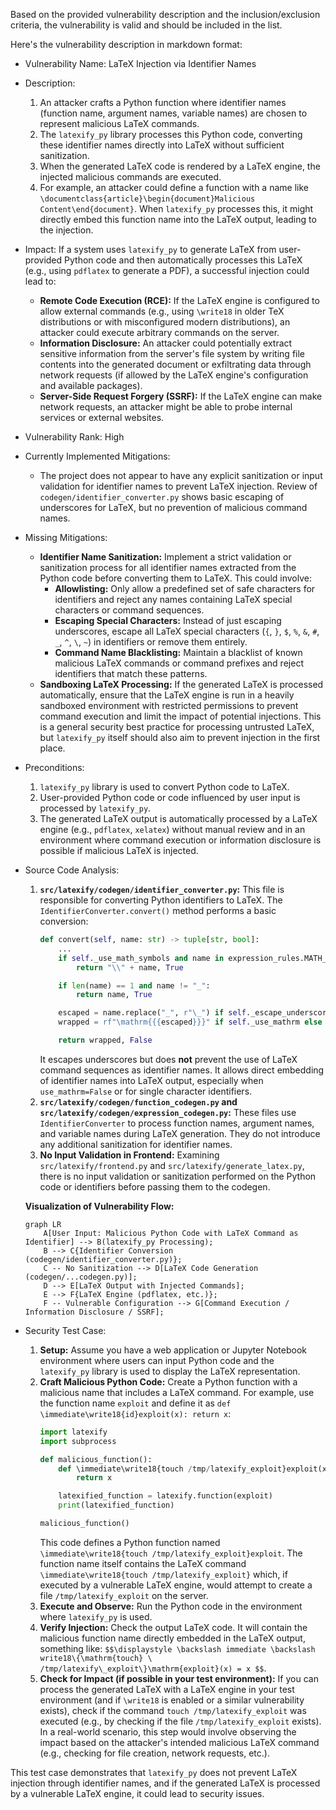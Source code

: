 Based on the provided vulnerability description and the inclusion/exclusion criteria, the vulnerability is valid and should be included in the list.

Here's the vulnerability description in markdown format:

- Vulnerability Name: LaTeX Injection via Identifier Names
- Description:
    1. An attacker crafts a Python function where identifier names (function name, argument names, variable names) are chosen to represent malicious LaTeX commands.
    2. The `latexify_py` library processes this Python code, converting these identifier names directly into LaTeX without sufficient sanitization.
    3. When the generated LaTeX code is rendered by a LaTeX engine, the injected malicious commands are executed.
    4. For example, an attacker could define a function with a name like `\documentclass{article}\begin{document}Malicious Content\end{document}`. When `latexify_py` processes this, it might directly embed this function name into the LaTeX output, leading to the injection.
- Impact:
    If a system uses `latexify_py` to generate LaTeX from user-provided Python code and then automatically processes this LaTeX (e.g., using `pdflatex` to generate a PDF), a successful injection could lead to:
    - **Remote Code Execution (RCE):** If the LaTeX engine is configured to allow external commands (e.g., using `\write18` in older TeX distributions or with misconfigured modern distributions), an attacker could execute arbitrary commands on the server.
    - **Information Disclosure:** An attacker could potentially extract sensitive information from the server's file system by writing file contents into the generated document or exfiltrating data through network requests (if allowed by the LaTeX engine's configuration and available packages).
    - **Server-Side Request Forgery (SSRF):** If the LaTeX engine can make network requests, an attacker might be able to probe internal services or external websites.
- Vulnerability Rank: High
- Currently Implemented Mitigations:
    - The project does not appear to have any explicit sanitization or input validation for identifier names to prevent LaTeX injection. Review of `codegen/identifier_converter.py` shows basic escaping of underscores for LaTeX, but no prevention of malicious command names.
- Missing Mitigations:
    - **Identifier Name Sanitization:** Implement a strict validation or sanitization process for all identifier names extracted from the Python code before converting them to LaTeX. This could involve:
        - **Allowlisting:** Only allow a predefined set of safe characters for identifiers and reject any names containing LaTeX special characters or command sequences.
        - **Escaping Special Characters:**  Instead of just escaping underscores, escape all LaTeX special characters (`{`, `}`, `$`, `%`, `&`, `#`, `_`, `^`, `\`, `~`) in identifiers or remove them entirely.
        - **Command Name Blacklisting:** Maintain a blacklist of known malicious LaTeX commands or command prefixes and reject identifiers that match these patterns.
    - **Sandboxing LaTeX Processing:**  If the generated LaTeX is processed automatically, ensure that the LaTeX engine is run in a heavily sandboxed environment with restricted permissions to prevent command execution and limit the impact of potential injections. This is a general security best practice for processing untrusted LaTeX, but `latexify_py` itself should also aim to prevent injection in the first place.
- Preconditions:
    1. `latexify_py` library is used to convert Python code to LaTeX.
    2. User-provided Python code or code influenced by user input is processed by `latexify_py`.
    3. The generated LaTeX output is automatically processed by a LaTeX engine (e.g., `pdflatex`, `xelatex`) without manual review and in an environment where command execution or information disclosure is possible if malicious LaTeX is injected.
- Source Code Analysis:
    1. **`src/latexify/codegen/identifier_converter.py`:** This file is responsible for converting Python identifiers to LaTeX. The `IdentifierConverter.convert()` method performs a basic conversion:
        ```python
        def convert(self, name: str) -> tuple[str, bool]:
            ...
            if self._use_math_symbols and name in expression_rules.MATH_SYMBOLS:
                return "\\" + name, True

            if len(name) == 1 and name != "_":
                return name, True

            escaped = name.replace("_", r"\_") if self._escape_underscores else name
            wrapped = rf"\mathrm{{{escaped}}}" if self._use_mathrm else escaped

            return wrapped, False
        ```
        It escapes underscores but does **not** prevent the use of LaTeX command sequences as identifier names. It allows direct embedding of identifier names into LaTeX output, especially when `use_mathrm=False` or for single character identifiers.
    2. **`src/latexify/codegen/function_codegen.py` and `src/latexify/codegen/expression_codegen.py`:** These files use `IdentifierConverter` to process function names, argument names, and variable names during LaTeX generation. They do not introduce any additional sanitization for identifier names.
    3. **No Input Validation in Frontend:** Examining `src/latexify/frontend.py` and `src/latexify/generate_latex.py`, there is no input validation or sanitization performed on the Python code or identifiers before passing them to the codegen.

    **Visualization of Vulnerability Flow:**

    ```mermaid
    graph LR
        A[User Input: Malicious Python Code with LaTeX Command as Identifier] --> B(latexify_py Processing);
        B --> C{Identifier Conversion (codegen/identifier_converter.py)};
        C -- No Sanitization --> D[LaTeX Code Generation (codegen/...codegen.py)];
        D --> E[LaTeX Output with Injected Commands];
        E --> F{LaTeX Engine (pdflatex, etc.)};
        F -- Vulnerable Configuration --> G[Command Execution / Information Disclosure / SSRF];
    ```

- Security Test Case:
    1. **Setup:** Assume you have a web application or Jupyter Notebook environment where users can input Python code and the `latexify_py` library is used to display the LaTeX representation.
    2. **Craft Malicious Python Code:** Create a Python function with a malicious name that includes a LaTeX command. For example, use the function name `exploit` and define it as `def \immediate\write18{id}exploit(x): return x`:
        ```python
        import latexify
        import subprocess

        def malicious_function():
            def \immediate\write18{touch /tmp/latexify_exploit}exploit(x):
                return x

            latexified_function = latexify.function(exploit)
            print(latexified_function)

        malicious_function()
        ```
        This code defines a Python function named `\immediate\write18{touch /tmp/latexify_exploit}exploit`. The function name itself contains the LaTeX command `\immediate\write18{touch /tmp/latexify_exploit}` which, if executed by a vulnerable LaTeX engine, would attempt to create a file `/tmp/latexify_exploit` on the server.
    3. **Execute and Observe:** Run the Python code in the environment where `latexify_py` is used.
    4. **Verify Injection:** Check the output LaTeX code. It will contain the malicious function name directly embedded in the LaTeX output, something like: `$$\displaystyle \backslash immediate \backslash write18\{\mathrm{touch} \ /tmp/latexify\_exploit\}\mathrm{exploit}(x) = x $$`.
    5. **Check for Impact (if possible in your test environment):** If you can process the generated LaTeX with a LaTeX engine in your test environment (and if `\write18` is enabled or a similar vulnerability exists), check if the command `touch /tmp/latexify_exploit` was executed (e.g., by checking if the file `/tmp/latexify_exploit` exists). In a real-world scenario, this step would involve observing the impact based on the attacker's intended malicious LaTeX command (e.g., checking for file creation, network requests, etc.).

This test case demonstrates that `latexify_py` does not prevent LaTeX injection through identifier names, and if the generated LaTeX is processed by a vulnerable LaTeX engine, it could lead to security issues.